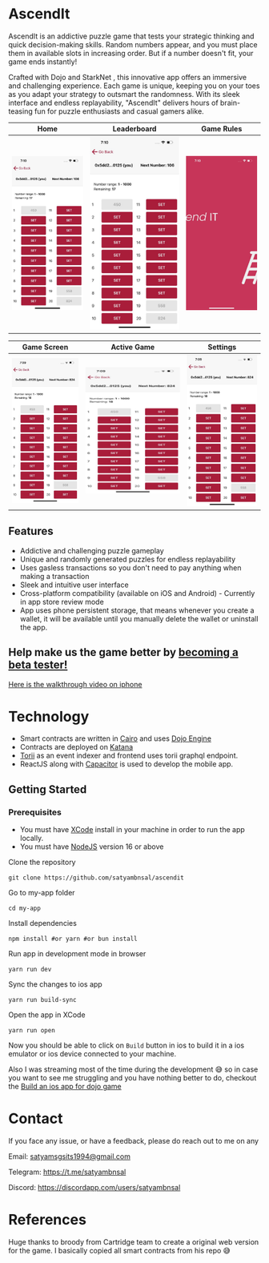 # AscendIt

AscendIt is an addictive puzzle game that tests your strategic thinking and quick decision-making skills. Random numbers appear, and you must place them in available slots in increasing order. But if a number doesn't fit, your game ends instantly!

Crafted with Dojo and StarkNet , this innovative app offers an immersive and challenging experience. Each game is unique, keeping you on your toes as you adapt your strategy to outsmart the randomness. With its sleek interface and endless replayability, "AscendIt" delivers hours of brain-teasing fun for puzzle enthusiasts and casual gamers alike.




| Home | Leaderboard | Game Rules |
|:---:|:---:|:---:|
| ![Home](screenshots/shot8.jpeg) | ![Leaderboard](screenshots/shot7.jpeg) | ![Game Rules](screenshots/shot5.jpeg) |

| Game Screen | Active Game | Settings |
|:---:|:---:|:---:|
| ![Game Screen](screenshots/shot2.jpeg) | ![Active Game](screenshots/shot1.jpeg) | ![Settings](screenshots/shot4.jpeg) |



## Features

- Addictive and challenging puzzle gameplay
- Unique and randomly generated puzzles for endless replayability
- Uses gasless transactions so you don't need to pay anything when making a transaction
- Sleek and intuitive user interface
- Cross-platform compatibility (available on iOS and Android) - Currently in app store review mode
- App uses phone persistent storage, that means whenever you create a wallet, it will be available until you manually delete the wallet or uninstall the app.


## Help make us the game better by <a href="https://testflight.apple.com/join/0VjqcGHL" target="_blank">becoming a beta tester!</a>

<a href="https://youtu.be/K4WFiN6qvLs" target="_blank">Here is the walkthrough video on iphone</a>


# Technology

- Smart contracts are written in [Cairo](https://book.cairo-lang.org/title-page.html) and uses [Dojo Engine](https://www.dojoengine.org/)
- Contracts are deployed on [Katana](https://book.dojoengine.org/toolchain/katana)
- [Torii](https://book.dojoengine.org/toolchain/torii) as an event indexer and frontend uses torii graphql endpoint.
- ReactJS along with <a href="https://capacitorjs.com/docs/getting-started" target="_blank">Capacitor</a> is used to develop the mobile app. 

## Getting Started

### Prerequisites
- You must have [XCode](https://developer.apple.com/xcode/) install in your machine in order to run the app locally.
- You must have [NodeJS](https://nodejs.org/en) version 16 or above


Clone the repository
```
git clone https://github.com/satyambnsal/ascendit
```

Go to my-app folder
```
cd my-app
```

Install dependencies
```
npm install #or yarn #or bun install
```

Run app in development mode in browser
```
yarn run dev
```

Sync the changes to ios app
```
yarn run build-sync
```

Open the app in XCode
```
yarn run open
```

Now you should be able to click on `Build` button in ios to build it in a ios emulator or ios device connected to your machine.


Also I was streaming most of the time during the development 😅 so in case you want to see me struggling and you have nothing better to do, checkout the [Build an ios app for dojo game](https://www.youtube.com/watch?v=e0h9CcbloyE&t=4132s)

# Contact
If you face any issue, or have a feedback, please do reach out to me on any

Email: satyamsgsits1994@gmail.com

Telegram: https://t.me/satyambnsal

Discord: https://discordapp.com/users/satyambnsal



# References

Huge thanks to broody from Cartridge team to create a original web version for the game. I basically copied all smart contracts from his repo 😅